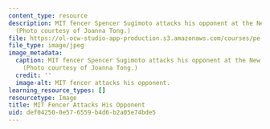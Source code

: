 ```yaml
---
content_type: resource
description: MIT fencer Spencer Sugimoto attacks his opponent at the New England Championships.
  (Photo courtesy of Joanna Tong.)
file: https://ol-ocw-studio-app-production.s3.amazonaws.com/courses/pe-740-fencing-spring-2007/def042500e576559b4d6b2a05e74bde5_pe-740s07.jpg
file_type: image/jpeg
image_metadata:
  caption: MIT fencer Spencer Sugimoto attacks his opponent at the New England Championships.
    (Photo courtesy of Joanna Tong.)
  credit: ''
  image-alt: MIT fencer attacks his opponent.
learning_resource_types: []
resourcetype: Image
title: MIT Fencer Attacks His Opponent
uid: def04250-0e57-6559-b4d6-b2a05e74bde5
---
```


